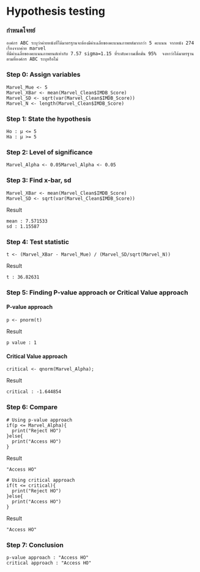 # Hypothesis testing

### กำหนดโจทย์
```
องค์กร ABC ระบุว่าค่ายหนังที่ได้มาตรฐานจะต้องมีค่าเฉลี่ยของคะแนนภาพยต์มากกว่า 5 คะแนน จากหนัง 274 เรื่องจากค่าย marvel 
ที่มีค่าเฉลี่ยของคะแนนภาพยนต์เท่ากับ 7.57 sigma=1.15 ที่ระดับความเชื่อมั่น 95%  จงหาว่าได้มาตรฐานตามที่องค์กร ABC ระบุหรือไม่ 
```

### Step 0: Assign variables
```
Marvel_Mue <- 5
Marvel_XBar <- mean(Marvel_Clean$IMDB_Score) 
Marvel_SD <- sqrt(var(Marvel_Clean$IMDB_Score)) 
Marvel_N <- length(Marvel_Clean$IMDB_Score) 
```

### Step 1: State the hypothesis

```
Ho : μ <= 5
Ha : μ >= 5
```

### Step 2: Level of significance

```
Marvel_Alpha <- 0.05Marvel_Alpha <- 0.05
```

### Step 3: Find x-bar, sd

```
Marvel_XBar <- mean(Marvel_Clean$IMDB_Score) 
Marvel_SD <- sqrt(var(Marvel_Clean$IMDB_Score)) 
```
Result

```
mean : 7.571533
sd : 1.15587
```

### Step 4: Test statistic
```
t <- (Marvel_XBar - Marvel_Mue) / (Marvel_SD/sqrt(Marvel_N)) 
```
Result
```
t : 36.82631
```

### Step 5: Finding P-value approach or Critical Value approach
#### P-value approach
```
p <- pnorm(t) 
```
Result
```
p value : 1
```

#### Critical Value approach
```
critical <- qnorm(Marvel_Alpha); 
```
Result
```
critical : -1.644854
```

### Step 6: Compare
```
# Using p-value approach
if(p <= Marvel_Alpha){
  print("Reject HO")
}else{
  print("Access HO")
}
```
Result
```
"Access HO"
```
```
# Using critical approach
if(t <= critical){
  print("Reject HO")
}else{
  print("Access HO")
}
```
Result
```
"Access HO"
```
### Step 7: Conclusion
```
p-value approach : "Access HO"
critical approach : "Access HO"
```
